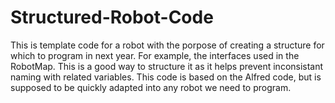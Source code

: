 # Structured-Robot-Code

This is template code for a robot with the porpose of creating a structure for which to program in next year. For example, the interfaces used in the RobotMap. This is a good way to structure it as it helps prevent inconsistant naming with related variables. This code is based on the Alfred code, but is supposed to be quickly adapted into any robot we need to program.
